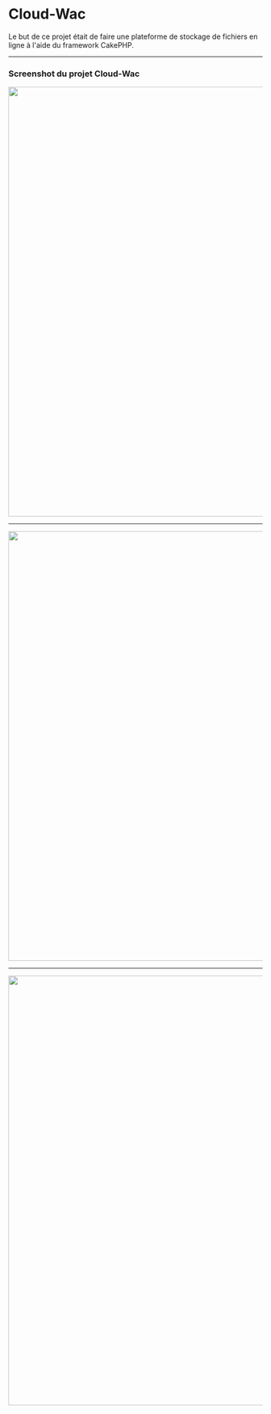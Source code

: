 # Cloud-Wac

Le but de ce projet était de faire une plateforme de stockage de fichiers en ligne à l'aide du framework CakePHP.

<hr></hr>

### Screenshot du projet Cloud-Wac

<p align="center">
  <img src="https://cloud.githubusercontent.com/assets/16621838/17517076/03b8e5a8-5e42-11e6-91f2-01d976f2e059.png" width="850"/>
</p>

<hr></hr>

<p align="center">
  <img src="https://cloud.githubusercontent.com/assets/16621838/17517076/03b8e5a8-5e42-11e6-91f2-01d976f2e059.png" width="850"/>
</p>

<hr></hr>

<p align="center">
  <img src="https://cloud.githubusercontent.com/assets/16621838/17517076/03b8e5a8-5e42-11e6-91f2-01d976f2e059.png" width="850"/>
</p>

